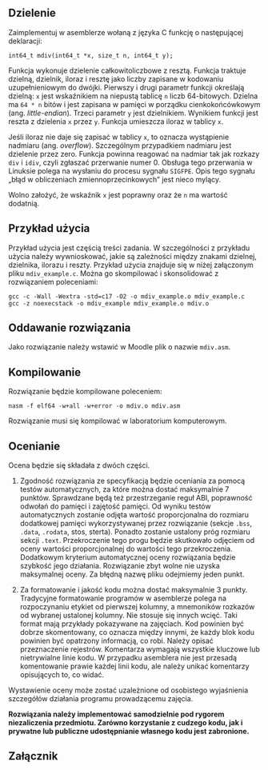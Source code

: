 <div class="no-overflow"><h2>Dzielenie</h2>

<p>Zaimplementuj w asemblerze wołaną z języka C funkcję o następującej deklaracji:</p>

<pre><code>int64_t mdiv(int64_t *x, size_t n, int64_t y);
</code></pre>

<p>Funkcja wykonuje dzielenie całkowitoliczbowe z resztą. Funkcja traktuje dzielną,
dzielnik, iloraz i resztę jako liczby zapisane w kodowaniu uzupełnieniowym do
dwójki. Pierwszy i drugi parametr funkcji określają dzielną: <code>x</code> jest
wskaźnikiem na niepustą tablicę <code>n</code> liczb 64-bitowych. Dzielna ma <code>64 * n</code> bitów
i jest zapisana w pamięci w porządku cienkokońcówkowym (ang. <em>little-endian</em>).
Trzeci parametr <code>y</code> jest dzielnikiem. Wynikiem funkcji jest reszta z dzielenia
<code>x</code> przez <code>y</code>. Funkcja umieszcza iloraz w tablicy <code>x</code>.</p>

<p>Jeśli iloraz nie daje się zapisać w tablicy <code>x</code>, to oznacza wystąpienie nadmiaru
(ang. <em>overflow</em>). Szczególnym przypadkiem nadmiaru jest dzielenie przez zero.
Funkcja powinna reagować na nadmiar tak jak rozkazy <code>div</code> i <code>idiv</code>, czyli
zgłaszać przerwanie numer 0. Obsługa tego przerwania w Linuksie polega na
wysłaniu do procesu sygnału <code>SIGFPE</code>. Opis tego sygnału „błąd w obliczeniach
zmiennoprzecinkowych” jest nieco mylący.</p>

<p>Wolno założyć, że wskaźnik <code>x</code> jest poprawny oraz że <code>n</code> ma wartość dodatnią.</p>

<h2>Przykład użycia</h2>

<p>Przykład użycia jest częścią treści zadania. W szczególności z przykładu użycia
należy wywnioskować, jakie są zależności między znakami dzielnej, dzielnika,
ilorazu i reszty.
Przykład użycia znajduje się w niżej załączonym pliku <code>mdiv_example.c</code>.
Można go skompilować i skonsolidować z rozwiązaniem poleceniami:</p>

<pre><code>gcc -c -Wall -Wextra -std=c17 -O2 -o mdiv_example.o mdiv_example.c
gcc -z noexecstack -o mdiv_example mdiv_example.o mdiv.o
</code></pre>

<h2>Oddawanie rozwiązania</h2>

<p>Jako rozwiązanie należy wstawić w Moodle plik o nazwie <code>mdiv.asm</code>.</p>

<h2>Kompilowanie</h2>

<p>Rozwiązanie będzie kompilowane poleceniem:</p>

<pre><code>nasm -f elf64 -w+all -w+error -o mdiv.o mdiv.asm
</code></pre>

<p>Rozwiązanie musi się kompilować w laboratorium komputerowym.</p>

<h2>Ocenianie</h2>

<p>Ocena będzie się składała z dwóch części.</p>

<ol>
<li><p>Zgodność rozwiązania ze specyfikacją będzie oceniania za pomocą testów
automatycznych, za które można dostać maksymalnie 7 punktów. Sprawdzane będą
też przestrzeganie reguł ABI, poprawność odwołań do pamięci i zajętość pamięci.
Od wyniku testów automatycznych zostanie odjęta wartość proporcjonalna do
rozmiaru dodatkowej pamięci wykorzystywanej przez rozwiązanie (sekcje <code>.bss</code>,
<code>.data</code>, <code>.rodata</code>, stos, sterta). Ponadto zostanie ustalony próg rozmiaru
sekcji <code>.text</code>. Przekroczenie tego progu będzie skutkowało odjęciem od oceny
wartości proporcjonalnej do wartości tego przekroczenia. Dodatkowym kryterium
automatycznej oceny rozwiązania będzie szybkość jego działania. Rozwiązanie
zbyt wolne nie uzyska maksymalnej oceny. Za błędną nazwę pliku odejmiemy jeden
punkt.</p></li>
<li><p>Za formatowanie i jakość kodu można dostać maksymalnie 3 punkty. Tradycyjne
formatowanie programów w asemblerze polega na rozpoczynaniu etykiet od pierwszej
kolumny, a mnemoników rozkazów od wybranej ustalonej kolumny. Nie stosuje się
innych wcięć. Taki format mają przykłady pokazywane na zajęciach. Kod powinien
być dobrze skomentowany, co oznacza między innymi, że każdy blok kodu powinien
być opatrzony informacją, co robi. Należy opisać przeznaczenie rejestrów.
Komentarza wymagają wszystkie kluczowe lub nietrywialne linie kodu. W przypadku
asemblera nie jest przesadą komentowanie prawie każdej linii kodu, ale należy
unikać komentarzy opisujących to, co widać.</p></li>
</ol>

<p>Wystawienie oceny może zostać uzależnione od osobistego wyjaśnienia szczegółów
działania programu prowadzącemu zajęcia.</p>

<p><strong>Rozwiązania należy implementować samodzielnie pod rygorem niezaliczenia
przedmiotu. Zarówno korzystanie z cudzego kodu, jak i prywatne lub publiczne
udostępnianie własnego kodu jest zabronione.</strong></p>

<h2>Załącznik</h2>
</div>